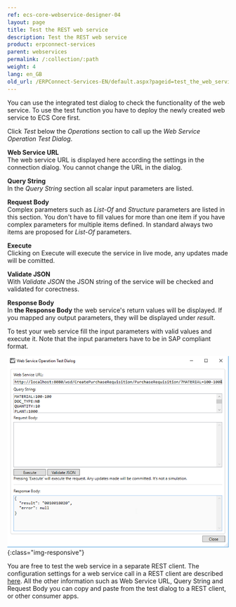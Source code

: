 ```yaml
---
ref: ecs-core-webservice-designer-04
layout: page
title: Test the REST web service
description: Test the REST web service
product: erpconnect-services
parent: webservices
permalink: /:collection/:path
weight: 4
lang: en_GB
old_url: /ERPConnect-Services-EN/default.aspx?pageid=test_the_web_service
---
```


You can use the integrated test dialog to check the functionality of the web service. To use the test function you have to deploy the newly created web service to ECS Core first. 

Click *Test* below the *Operations* section to call up the *Web Service Operation Test Dialog*.

**Web Service URL**<br>
The web service URL is displayed here according the settings in the connection dialog. You cannot change the URL in the dialog.

**Query String**<br>
In the *Query String* section all scalar input parameters are listed. 

**Request Body**<br>
Complex parameters such as *List-Of* and *Structure* parameters are listed in this section. You don't have to fill values for more than one item if you have complex parameters for multiple items defined. In standard always two items are proposed for *List-Of* parameters.

**Execute**<br>
Clicking on Execute will execute the service in live mode, any updates made will be comitted.  

**Validate JSON**<br>
With *Validate JSON* the JSON string of the service will be checked and validated for corectness.

**Response Body**<br>
In **the Response Body** the web service's return values will be displayed. If you mapped any output parameters, they will be displayed under *result*.  

To test your web service fill the input parameters with valid values and execute it. Note that the input parameters have to be in SAP compliant format. 

![ecscore-webservices20](/img/content/ecscore-webservices20.png){:class="img-responsive"}

You are free to test the web service in a separate REST client. The configuration settings for a web service call in a REST client are described [here]().  All the other information such as Web Service URL, Query String and Request Body you can copy and paste from the test dialog to a REST client, or other consumer apps.   

